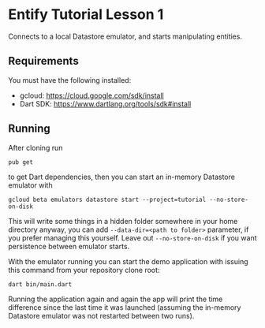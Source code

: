 # Entify Tutorial Lesson 1

Connects to a local Datastore emulator, and starts manipulating entities.

## Requirements

You must have the following installed:

- gcloud: https://cloud.google.com/sdk/install
- Dart SDK: https://www.dartlang.org/tools/sdk#install

## Running

After cloning run

```
pub get
```

to get Dart dependencies, then you can start an in-memory Datastore emulator with

```
gcloud beta emulators datastore start --project=tutorial --no-store-on-disk
```

This will write some things in a hidden folder somewhere in your home directory anyway, you can add
`--data-dir=<path to folder>` parameter, if you prefer managing this yourself. Leave out
`--no-store-on-disk` if you want persistence between emulator starts.

With the emulator running you can start the demo application with issuing this command from your
repository clone root:

```
dart bin/main.dart
```

Running the application again and again the app will print the time difference since the last time
it was launched (assuming the in-memory Datastore emulator was not restarted between two runs).
